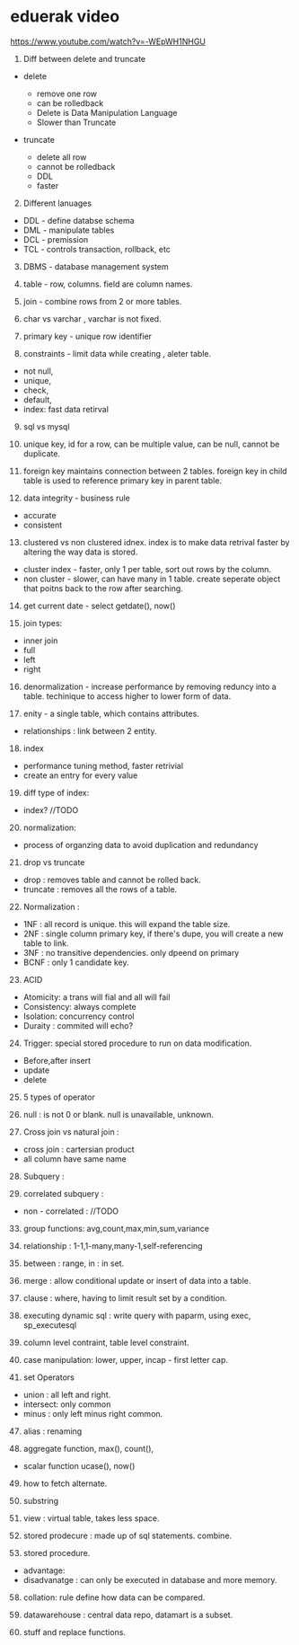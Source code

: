 # eduerak video
https://www.youtube.com/watch?v=-WEpWH1NHGU
1. Diff between delete and truncate


- delete
  - remove one row
  - can be rolledback
  - Delete is Data Manipulation Language
  - Slower than Truncate

- truncate  
  - delete all row
  - cannot be rolledback
  - DDL
  - faster
  
2. Different lanuages

- DDL - define databse schema
- DML - manipulate tables
- DCL - premission
- TCL - controls transaction, rollback, etc

3. DBMS - database management system

4. table - row, columns. field are column names.

5. join - combine rows from 2 or more tables.

6. char vs varchar , varchar is not fixed.

7. primary key - unique row identifier

8. constraints - limit data while creating , aleter table. 
- not null, 
- unique,
- check,
- default,
- index: fast data retirval

9. sql vs mysql

10. unique key, id for a row, can be multiple value, can be null, cannot be duplicate.

11. foreign key maintains connection between 2 tables. foreign key in child table is used to reference primary key in parent table.

12. data integrity - business rule
- accurate
- consistent

13. clustered vs non clustered idnex. index is to make data retrival faster by altering the way data is stored.
- cluster index - faster, only 1 per table, sort out rows by the column. 
- non cluster - slower, can have many in 1 table. create seperate object that poitns back to the row after searching.

14. get current date - select getdate(), now()

15. join types:
- inner join
- full
- left
- right

16. denormalization - increase performance by removing reduncy into a table. techinique to access higher to lower form of data.

17. enity - a single table, which contains attributes.
- relationships : link between 2 entity.

18. index 
- performance tuning method, faster retrivial
- create an entry for every value

19. diff type of index:
- index? //TODO

20. normalization:
- process of organzing data to avoid duplication and redundancy

21. drop vs truncate
- drop : removes table and cannot be rolled back.
- truncate : removes all the rows of a table.

22. Normalization : 
- 1NF : all record is unique. this will expand the table size.
- 2NF : single column primary key, if there's dupe, you will create a new table to link.
- 3NF : no transitive dependencies. only dpeend on primary
- BCNF : only 1 candidate key.

23. ACID
- Atomicity: a trans will fial and all will fail
- Consistency: always complete
- Isolation: concurrency control
- Duraity : commited will echo?

24. Trigger: special stored procedure to run on data modification.
- Before,after insert
- update
- delete

25. 5 types of operator

26. null : is not 0 or blank. null is unavailable, unknown.

27. Cross join vs natural join : 
- cross join : cartersian product
- all column have same name

28. Subquery : 

29. correlated subquery : 
- non - correlated : //TODO

33. group functions: avg,count,max,min,sum,variance

34. relationship : 1-1,1-many,many-1,self-referencing

36. between : range, in : in set.

37. merge : allow conditional update or insert of data into a table.

38. clause : where, having to limit result set by a condition.

39. executing dynamic sql : write query with paparm, using exec, sp_executesql

44. column level contraint, table level constraint.

45. case manipulation: lower, upper, incap - first letter cap.

46. set Operators
- union : all left and right.
- intersect: only common
- minus : only left minus right common.

47. alias : renaming

48. aggregate function, max(), count(), 
- scalar function ucase(), now()

49. how to fetch alternate.

52. substring 

53. view : virtual table, takes less space.
    
54. stored prodecure : made up of sql statements. combine.

55. stored procedure.
- advantage: 
- disadvanatge : can only be executed in database and more memory.
  
58. collation: rule define how data can be compared.
    
59. datawarehouse : central data repo, datamart is a subset.

60. stuff and replace functions.

